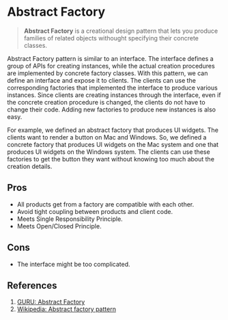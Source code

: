 # Abstract Factory

> **Abstract Factory** is a creational design pattern that lets you produce families of related objects withought specifying their concrete classes.

Abstract Factory pattern is similar to an interface. The interface defines a group of APIs for creating instances, while the actual creation procedures are implemented by concrete factory classes. With this pattern, we can define an interface and expose it to clients. The clients can use the corresponding factories that implemented the interface to produce various instances. Since clients are creating instances through the interface, even if the concrete creation procedure is changed, the clients do not have to change their code. Adding new factories to produce new instances is also easy.

For example, we defined an abstract factory that produces UI widgets. The clients want to render a button on Mac and Windows. So, we defined a concrete factory that produces UI widgets on the Mac system and one that produces UI widgets on the Windows system. The clients can use these factories to get the button they want without knowing too much about the creation details.

## Pros

* All products get from a factory are compatible with each other.
* Avoid tight coupling between products and client code.
* Meets Single Responsibility Principle.
* Meets Open/Closed Principle.

## Cons

* The interface might be too complicated.

## References

1. [GURU: Abstract Factory](https://refactoring.guru/design-patterns/abstract-factory)
2. [Wikipedia: Abstract factory pattern](https://en.wikipedia.org/wiki/Abstract_factory_pattern)